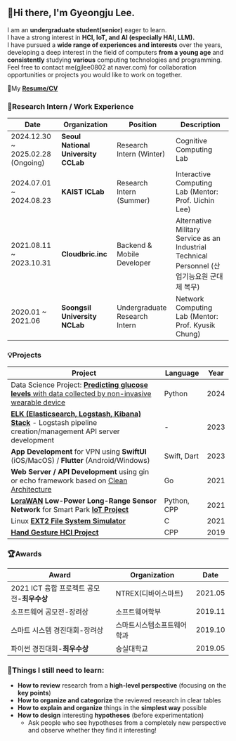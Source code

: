 ## :wave:Hi there, I'm Gyeongju Lee.
I am an **undergraduate student(senior)** eager to learn.  
I have a strong interest in **HCI, IoT, and AI (especially HAI, LLM).**  
I have pursued a **wide range of experiences and interests** over the years, developing a deep interest in the field of computers **from a young age** and **consistently** studying **various** computing technologies and programming.  
Feel free to contact me(gjlee0802 at naver.com) for collaboration opportunities or projects you would like to work on together.  

:page_with_curl:My [**Resume/CV**](https://docs.google.com/document/d/1Jur3RpNdH667zqWM_KqqynhnR-LW-a00QLYJUvsBdS8/edit?usp=sharing)

<!--
**gjlee0802/gjlee0802** is a ✨ _special_ ✨ repository because its `README.md` (this file) appears on your GitHub profile.

Here are some ideas to get you started:

- 🔭 I’m currently working on ...
- 🌱 I’m currently learning ...
- 👯 I’m looking to collaborate on ...
- 🤔 I’m looking for help with ...
- 💬 Ask me about ...
- 📫 How to reach me: ...
- 😄 Pronouns: ...
- ⚡ Fun fact: ...
-->

### :briefcase:Research Intern / Work Experience
|Date|Organization|Position|Description|
|----|------------|--------|-----------|
|2024.12.30 ~ 2025.02.28 (Ongoing)|**Seoul National University CCLab**|Research Intern (Winter)|Cognitive Computing Lab|
|2024.07.01 ~ 2024.08.23|**KAIST ICLab**|Research Intern (Summer)|Interactive Computing Lab (Mentor: Prof. Uichin Lee)|
|2021.08.11 ~ 2023.10.31|**Cloudbric.inc**|Backend & Mobile Developer|Alternative Military Service as an Industrial Technical Personnel  (산업기능요원 군대체 복무)|
|2020.01 ~ 2021.06|**Soongsil University NCLab**|Undergraduate Research Intern|Network Computing Lab (Mentor: Prof. Kyusik Chung)|

### :bulb:Projects

| Project | Language | Year |
|---------|----------|------|
| Data Science Project: [**Predicting glucose levels** with data collected by non-invasive wearable device](https://github.com/gjlee0802/engineering-digital-biomarkers) | Python | 2024 |
| **[ELK (Elasticsearch, Logstash, Kibana) Stack](https://github.com/gjlee0802/ElasticStack-Kafka-Docker-Study)** - Logstash pipeline creation/management API server development | - | 2023 |
| **App Development** for VPN using **SwiftUI** (iOS/MacOS) / **Flutter** (Android/Windows) | Swift, Dart | 2023 |
| **Web Server / API Development** using gin or echo framework based on [Clean Architecture](https://github.com/gjlee0802/web-tuto-with-gin/tree/v3) | Go | 2021 |
| **[LoraWAN](https://github.com/gjlee0802/toiot-lora-gateway-driver/tree/main) Low-Power Long-Range Sensor Network** for Smart Park **[IoT Project](http://www.ntrexgo.com/archives/40437)** | Python, CPP | 2021 |
| Linux **[EXT2 File System Simulator](https://github.com/gjlee0802/EXT2_File_System)** | C | 2021 |
| **[Hand Gesture HCI Project](https://github.com/gjlee0802/3d_interact/tree/master)** | CPP | 2019 |

### :trophy:Awards
|Award|Organization|Date|
|-----|------------|----|
|2021 ICT 융합 프로젝트 공모전-**최우수상**|NTREX(디바이스마트)|2021.05|
|소프트웨어 공모전-장려상|소프트웨어학부|2019.11|
|스마트 시스템 경진대회-장려상|스마트시스템소프트웨어학과|2019.10|
|파이썬 경진대회-**최우수상**|숭실대학교|2019.05|

### :pushpin:Things I still need to learn:
* **How to review** research from a **high-level perspective** (focusing on the **key points**)
* **How to organize and categorize** the reviewed research in clear tables
* **How to explain and organize** things in the **simplest way** possible
* **How to design** interesting **hypotheses** (before experimentation)
  * Ask people who see hypotheses from a completely new perspective and observe whether they find it interesting!
